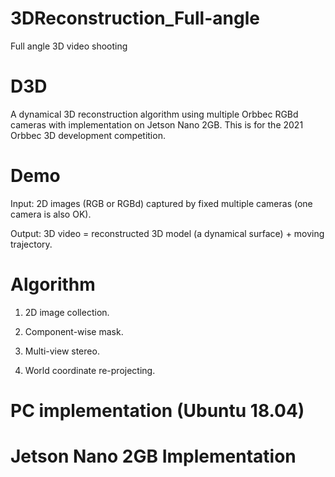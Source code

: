 # 3DReconstruction_Full-angle
Full angle 3D video shooting

# D3D
A dynamical 3D reconstruction algorithm using multiple Orbbec RGBd cameras with implementation on Jetson Nano 2GB. This is for the 2021 Orbbec 3D development competition.

# Demo

Input: 2D images (RGB or RGBd) captured by fixed multiple cameras (one camera is also OK).

Output: 3D video = reconstructed 3D model (a dynamical surface) + moving trajectory.

# Algorithm

1. 2D image collection.

2. Component-wise mask.

3. Multi-view stereo.

4. World coordinate re-projecting.

# PC implementation (Ubuntu 18.04)

# Jetson Nano 2GB Implementation
